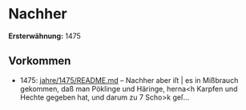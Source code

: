 # Nachher

**Ersterwähnung:** 1475

## Vorkommen
- 1475: [jahre/1475/README.md](../jahre/1475/README.md) – Nachher aber iſt
| es in Mißbrauch gekommen, daß man Pöklinge und
Häringe, herna<h Karpfen und Hechte gegeben hat, und
darum zu 7 Scho>k geſ...
